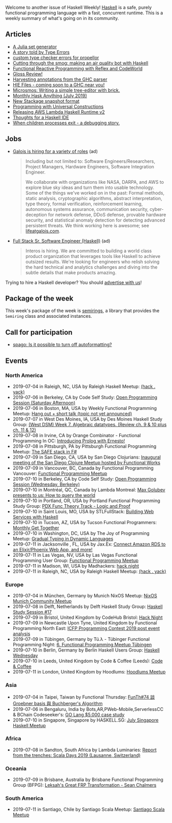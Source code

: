 Welcome to another issue of Haskell Weekly!
[Haskell](https://www.haskell.org) is a safe, purely functional programming language with a fast, concurrent runtime.
This is a weekly summary of what's going on in its community.

## Articles

-   [A Julia set generator](https://typeclasses.com/art/juliaset)
-   [A story told by Type Errors](https://chshersh.github.io/type-errors)
-   [custom type checker errors for propellor](https://joeyh.name/blog/entry/custom_type_checker_errors_for_propellor/)
-   [Cutting through the smog: making an air quality bot with Haskell](https://engineering.linecorp.com/en/blog/cutting-through-the-smog-making-an-air-quality-bot-with-haskell/)
-   [Functional Reactive Programming with Reflex and CodeWorld](https://medium.com/@cdsmithus/functional-reactive-programming-with-reflex-and-codeworld-85495360f1b7)
-   [Gloss Review!](https://mmhaskell.com/blog/2019/7/1/gloss-review)
-   [Harvesting annotations from the GHC parser](https://blog.shaynefletcher.org/2019/06/harvesting-annotations-from-ghc-parser.html)
-   [HIE Files - coming soon to a GHC near you!](https://www.haskell.org/ghc/blog/20190626-HIEFiles.html)
-   [Microsmos: Writing a simple tree-editor with brick.](https://cs-syd.eu/posts/2019-06-28-microsmos)
-   [Monthly Hask Anything (July 2019)](https://np.reddit.com/r/haskell/comments/c7gvaw/monthly_hask_anything_july_2019/)
-   [New Stackage snapshot format](https://www.stackage.org/blog/2019/07/new-snapshot-format)
-   [Programming with Universal Constructions](https://bartoszmilewski.com/2019/07/03/programming-with-universal-constructions/)
-   [Releasing AWS Lambda Haskell Runtime v2](https://medium.com/the-theam-journey/releasing-aws-lambda-haskell-runtime-v2-94e7d5add938)
-   [Thoughts for a Haskell IDE](https://neilmitchell.blogspot.com/2019/07/thoughts-for-haskell-ide.html)
-   [When children processes exit - a debugging story.](https://www.fpcomplete.com/blog/when-children-processes-exit-debugging-story)

## Jobs

-   [Galois is hiring for a variety of roles](https://galois.com/careers/) (ad)

    > Including but not limited to: Software Engineers/Researchers, Project Managers, Hardware Engineers, Software Integration Engineer.
    >
    > We collaborate with organizations like NASA, DARPA, and AWS to explore blue sky ideas and turn them into usable technology. Some of the things we've worked on in the past: Formal methods, static analysis, cryptographic algorithms, abstract interpretation, type theory, formal verification, reinforcement learning, autonomous systems assurance, communication security, cyber-deception for network defense, DDoS defense, provable hardware security, and statistical anomaly detection for detecting advanced persistent threats. We think working here is awesome; see [lifeatgalois.com](https://lifeatgalois.com).

-   [Full Stack Sr. Software Engineer (Haskell)](https://interos.applicantpro.com/jobs/986650.html) (ad)

    > Interos is hiring. We are committed to building a world class product organization that leverages tools like Haskell to achieve outsized results. We're looking for engineers who relish solving the hard technical and analytics challenges and diving into the subtle details that make products amazing.

Trying to hire a Haskell developer?
You should [advertise with us](https://haskellweekly.news/advertising.html)!

## Package of the week

This week's package of the week is [semirings](http://hackage.haskell.org/package/semirings-0.4.2), a library that provides the `Semiring` class and associated instances.

## Call for participation

-   [spago: Is it possible to turn off autoformatting?](https://github.com/spacchetti/spago/issues/300)

## Events

### North America

- 2019-07-04 in Raleigh, NC, USA by Raleigh Haskell Meetup: [(hack . yack)](https://www.meetup.com/Raleigh-Haskell-Meetup/events/nsfsnqyzkbgb/)
- 2019-07-06 in Berkeley, CA by Code Self Study: [Open Programming Session (Saturday Afternoon)](https://www.meetup.com/codeselfstudy/events/dkwpzpyzkbjb/)
- 2019-07-06 in Boston, MA, USA by Weekly Functional Programming Meetup: [Hang out + short talk (topic not yet announced)](https://www.meetup.com/Weekly-Functional-Programming-Meetup/events/cfgmcryzkbjb/)
- 2019-07-07 in West Des Moines, IA, USA by Des Moines Haskell Study Group: [(West DSM) Week 7. Algebraic datatypes. (Review ch. 9 & 10 plus ch. 11 & 12)](https://www.meetup.com/Des-Moines-Haskell-Study-Group/events/nkqvzqyzjbnc/)
- 2019-07-08 in Irvine, CA by Orange Combinator - Functional Programming In OC: [Introducing Prolog with Ernesto!](https://www.meetup.com/orange-combinator/events/qhxjdryzkblb/)
- 2019-07-08 in Pittsburgh, PA by Pittsburgh Functional Programming Meetup: [The SAFE stack in F#](https://www.meetup.com/Pittsburgh-Functional-Programming-Meetup/events/gctsjlyzkblb/)
- 2019-07-09 in San Diego, CA, USA by San Diego Clojurians: [Inaugural meeting of the San Diego Clojure Meetup hosted by Functional Works](https://www.meetup.com/San-Diego-Clojure-Meetup/events/gkmdcryzkbmb/)
- 2019-07-09 in Vancouver, BC, Canada by Functional Programming Vancouver: [Functional Programming Meetup](https://www.meetup.com/Functional-Programming-Vancouver/events/vcqjrqyzkbmb/)
- 2019-07-10 in Berkeley, CA by Code Self Study: [Open Programming Session (Wednesday, Berkeley)](https://www.meetup.com/codeselfstudy/events/tzgvnqyzkbnb/)
- 2019-07-10 in Montréal, QC, Canada by Lambda Montreal: [Max Golubev presents to us: How to query the world](https://www.meetup.com/lambda-montreal/events/262857982/)
- 2019-07-10 in Portland, OR, USA by Portland Functional Programming Study Group: [PDX Func Theory Track - Logic and Proof](https://www.meetup.com/Portland-Functional-Programming-Study-Group/events/gwtbcpyzkbnb/)
- 2019-07-10 in Saint Louis, MO, USA by STLFullStack: [Building Web Services with Haskell](https://www.meetup.com/STLFullStack/events/262866426/)
- 2019-07-10 in Tucson, AZ, USA by Tucson Functional Programmers: [Monthly Get Together](https://www.meetup.com/Tucson-Functional-Programmers/events/zzmznlyzkbnb/)
- 2019-07-10 in Washington, DC, USA by The Joy of Programming Meetup: [Gradual Typing in Dynamic Languages](https://www.meetup.com/Joy-of-Programming-DC/events/xpnxbpyzkbfb/)
- 2019-07-11 in Jacksonville , FL, USA by Jax.Ex: [Connect Amazon RDS to an Elixir/Phoenix Web App, and more!](https://www.meetup.com/Jax-Ex/events/257995181/)
- 2019-07-11 in Las Vegas, NV, USA by Las Vegas Functional Programming User Group: [Functional Programming Meetup](https://www.meetup.com/las-vegas-functional-programming/events/jkznkqyzkbpb/)
- 2019-07-11 in Madison, WI, USA by Madhackers: [hack night](https://www.meetup.com/madhackers/events/dsxccryzkbpb/)
- 2019-07-11 in Raleigh, NC, USA by Raleigh Haskell Meetup: [(hack . yack)](https://www.meetup.com/Raleigh-Haskell-Meetup/events/nsfsnqyzkbpb/)

### Europe

- 2019-07-04 in München, Germany by Munich NixOS Meetup: [NixOS Munich Community Meetup](https://www.meetup.com/Munich-NixOS-Meetup/events/262224658/)
- 2019-07-08 in Delft, Netherlands by Delft Haskell Study Group: [Haskell Study Session #17](https://www.meetup.com/Delft-Haskell-Study-Group/events/262808550/)
- 2019-07-09 in Bristol, United Kingdom by CodeHub Bristol: [Hack Night](https://www.meetup.com/CodeHub-Bristol/events/cdkldryzkbmb/)
- 2019-07-09 in Newcastle Upon Tyne, United Kingdom by Functional Programming North East: [ICFP Programming Contest 2019 post event analysis](https://www.meetup.com/fpnortheast/events/qrnfcryzkbmb/)
- 2019-07-09 in Tübingen, Germany by Tü.λ - Tübinger Functional Programming Night: [6. Functional Programming Meetup Tübingen](https://www.meetup.com/Tu-Lambda/events/262442207/)
- 2019-07-10 in Berlin, Germany by Berlin Haskell Users Group: [Haskell Wednesday](https://www.meetup.com/berlinhug/events/pvpwqpyzkbnb/)
- 2019-07-10 in Leeds, United Kingdom by Code & Coffee (Leeds): [Code & Coffee](https://www.meetup.com/Code-Coffee-Leeds/events/lbrrtlyzkbnb/)
- 2019-07-11 in London, United Kingdom by Hoodlums: [Hoodlums Meetup](https://www.meetup.com/hoodlums/events/hrbdtnyzkbpb/)

### Asia

- 2019-07-04 in Taipei, Taiwan by Functional Thursday: [FunTh#74 談 Groebner basis 與 Buchberger's Algorithm](https://www.meetup.com/Functional-Thursday/events/261891286/)
- 2019-07-06 in Bengaluru, India by Bots,AR,PWeb-Mobile,ServerlessCC & BChain Codeseeker's: [GO Lang $5,000 case study](https://www.meetup.com/Bots-AR-PWeb-Mobile-ServerlessCC-BChain-Codeseekers/events/262602135/)
- 2019-07-10 in Singapore, Singapore by HASKELL.SG: [July Singapore Haskell Meetup](https://www.meetup.com/HASKELL-SG/events/260364372/)

### Africa

- 2019-07-08 in Sandton, South Africa by Lambda Luminaries: [Report from the trenches: Scala Days 2019 (Lausanne, Switzerland)](https://www.meetup.com/lambda-luminaries/events/bgngtqyzkblb/)

### Oceania

- 2019-07-09 in Brisbane, Australia by Brisbane Functional Programming Group (BFPG): [Leksah's Great FRP Transformation - Sean Chalmers](https://www.meetup.com/Brisbane-Functional-Programming-Group/events/cfmrwlyzkbmb/)

### South America

- 2019-07-11 in Santiago, Chile by Santiago Scala Meetup: [Santiago Scala Meetup](https://www.meetup.com/Santiago-Scala-Meetup/events/hfvtlpyzkbgb/)
